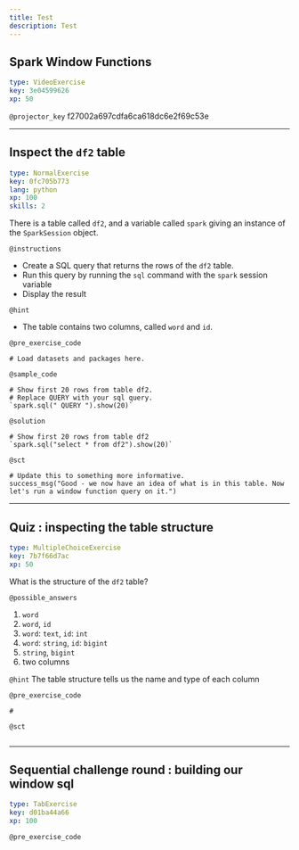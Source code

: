 ```yaml
---
title: Test
description: Test
---
```


## Spark Window Functions

```yaml
type: VideoExercise
key: 3e04599626
xp: 50
```

`@projector_key`
f27002a697cdfa6ca618dc6e2f69c53e

---

## Inspect the `df2` table

```yaml
type: NormalExercise
key: 0fc705b773
lang: python
xp: 100
skills: 2
```

There is a table called `df2`, and a variable called `spark` giving an instance of the `SparkSession` object.

`@instructions`
- Create a SQL query that returns the rows of the `df2` table.
- Run this query by running the `sql` command with the `spark` session variable
- Display the result

`@hint`
- The table contains two columns, called `word` and `id`.

`@pre_exercise_code`
```{python}
# Load datasets and packages here.
```

`@sample_code`
```{python}
# Show first 20 rows from table df2.
# Replace QUERY with your sql query.
`spark.sql(" QUERY ").show(20)`

```

`@solution`
```{python}
# Show first 20 rows from table df2
`spark.sql("select * from df2").show(20)`

```

`@sct`
```{python}
# Update this to something more informative.
success_msg("Good - we now have an idea of what is in this table. Now let's run a window function query on it.")
```

---

## Quiz : inspecting the table structure

```yaml
type: MultipleChoiceExercise
key: 7b7f66d7ac
xp: 50
```

What is the structure of the `df2` table? 

`@possible_answers`
1. `word`
2. `word`, `id`
3. `word`: `text`, `id`: `int`
4. `word`: `string`, `id`: `bigint`
5. `string`, `bigint`
6. two columns

`@hint`
The table structure tells us the name and type of each column

`@pre_exercise_code`
```{python}
# 
```

`@sct`
```{python}

```

---

## Sequential challenge round : building our window sql

```yaml
type: TabExercise
key: d01ba44a66
xp: 100
```



`@pre_exercise_code`
```{python}

```
